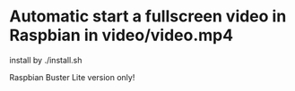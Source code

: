 # Automatic start a fullscreen video in Raspbian in video/video.mp4
install by ./install.sh

Raspbian Buster Lite version only!
